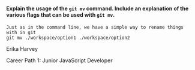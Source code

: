 
#### Explain the usage of the `git mv` command. Include an explanation of the various flags that can be used with `git mv`.

```
Just as in the command line, we have a simple way to rename things with in git 
git mv ./workspace/option1 ./workspace/option2
```




Erika Harvey

Career Path 1: Junior JavaScript Developer
